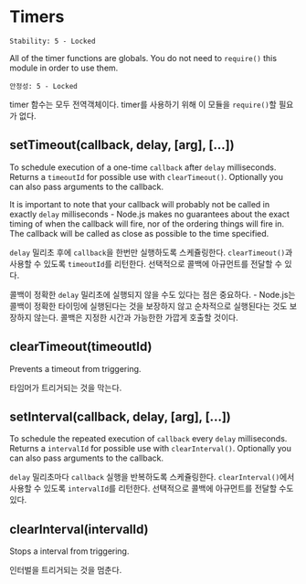 # Timers

<!--english start-->

    Stability: 5 - Locked

All of the timer functions are globals.  You do not need to `require()`
this module in order to use them.

<!--english end-->

    안정성: 5 - Locked

timer 함수는 모두 전역객체이다. timer를 사용하기 위해 이 모듈을 `require()`할
필요가 없다.

## setTimeout(callback, delay, [arg], [...])

<!--english start-->

To schedule execution of a one-time `callback` after `delay` milliseconds. Returns a
`timeoutId` for possible use with `clearTimeout()`. Optionally you can
also pass arguments to the callback.

It is important to note that your callback will probably not be called in exactly
`delay` milliseconds - Node.js makes no guarantees about the exact timing of when
the callback will fire, nor of the ordering things will fire in. The callback will
be called as close as possible to the time specified.

<!--english end-->

`delay` 밀리초 후에 `callback`을 한번만 실행하도록 스케쥴링한다. `clearTimeout()`과 사용할 
수 있도록 `timeoutId`를 리턴한다. 선택적으로 콜백에 아규먼트를 전달할 수 있다.

콜백이 정확한 `delay` 밀리초에 실행되지 않을 수도 있다는 점은 중요하다. - Node.js는 콜백이
정확한 타이밍에 실행된다는 것을 보장하지 않고 순차적으로 실행된다는 것도 보장하지 않는다. 콜백은
지정한 시간과 가능한한 가깝게 호출할 것이다.

## clearTimeout(timeoutId)

<!--english start-->

Prevents a timeout from triggering.

<!--english end-->

타임머가 트리거되는 것을 막는다.

## setInterval(callback, delay, [arg], [...])

<!--english start-->

To schedule the repeated execution of `callback` every `delay` milliseconds.
Returns a `intervalId` for possible use with `clearInterval()`. Optionally
you can also pass arguments to the callback.

<!--english end-->

`delay` 밀리초마다 `callback` 실행을 반복하도록 스케쥴링한다. `clearInterval()`에서
사용할 수 있도록 `intervalId`를 리턴한다. 선택적으로 콜백에 아규먼트를 전달할 수도 있다.

## clearInterval(intervalId)

<!--english start-->

Stops a interval from triggering.

<!--english end-->

인터벌을 트리거되는 것을 멈춘다.
